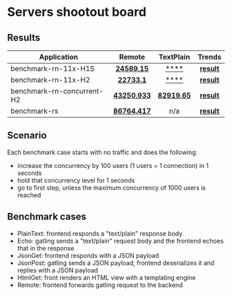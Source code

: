 # Servers shootout board
## Results

| Application  | Remote | TextPlain | Trends |
| ---  | :---: | :---: | :---: |
| benchmark-rn-11x-H1S | [**24589.15**](bench/benchmark-rn-11x-H1S/Remote/index.html) | [****](bench/benchmark-rn-11x-H1S/TextPlain/index.html) | [**result**](bench/benchmark-rn-11x-H1S/Trends/index.html) |
| benchmark-rn-11x-H2 | [**22733.1**](bench/benchmark-rn-11x-H2/Remote/index.html) | [****](bench/benchmark-rn-11x-H2/TextPlain/index.html) | [**result**](bench/benchmark-rn-11x-H2/Trends/index.html) |
| benchmark-rn-concurrent-H2 | [**43250.933**](bench/benchmark-rn-concurrent-H2/Remote/index.html) | [**82919.65**](bench/benchmark-rn-concurrent-H2/TextPlain/index.html) | [**result**](bench/benchmark-rn-concurrent-H2/Trends/index.html) |
| benchmark-rs | [**86764.417**](bench/benchmark-rs/Remote/index.html) | n/a | [**result**](bench/benchmark-rs/Trends/index.html) |

## Scenario

Each benchmark case starts with no traffic and does the following:

- increase the concurrency by 100 users (1 users = 1 connection) in 1 seconds
- hold that concurrency level for 1 seconds
- go to first step, unless the maximum concurrency of 1000 users is reached

## Benchmark cases
- PlainText: frontend responds a "text/plain" response body
- Echo: gatling sends a "text/plain" request body and the frontend echoes that in the response
- JsonGet: frontend responds with a JSON payload
- JsonPost: gatling sends a JSON payload, frontend deserializes it and replies with a JSON payload
- HtmlGet: front renders an HTML view with a templating engine
- Remote: frontend forwards gatling request to the backend


